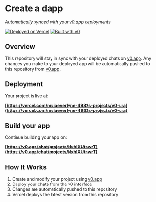 # Create a dapp

*Automatically synced with your [v0.app](https://v0.app) deployments*

[![Deployed on Vercel](https://img.shields.io/badge/Deployed%20on-Vercel-black?style=for-the-badge&logo=vercel)](https://vercel.com/muiaeverlyne-4982s-projects/v0-ura)
[![Built with v0](https://img.shields.io/badge/Built%20with-v0.app-black?style=for-the-badge)](https://v0.app/chat/projects/NxhlXUtnwrT)

## Overview

This repository will stay in sync with your deployed chats on [v0.app](https://v0.app).
Any changes you make to your deployed app will be automatically pushed to this repository from [v0.app](https://v0.app).

## Deployment

Your project is live at:

**[https://vercel.com/muiaeverlyne-4982s-projects/v0-ura](https://vercel.com/muiaeverlyne-4982s-projects/v0-ura)**

## Build your app

Continue building your app on:

**[https://v0.app/chat/projects/NxhlXUtnwrT](https://v0.app/chat/projects/NxhlXUtnwrT)**

## How It Works

1. Create and modify your project using [v0.app](https://v0.app)
2. Deploy your chats from the v0 interface
3. Changes are automatically pushed to this repository
4. Vercel deploys the latest version from this repository